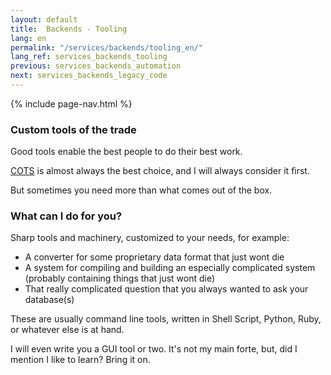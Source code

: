 ```yaml
---
layout: default
title:  Backends - Tooling
lang: en
permalink: "/services/backends/tooling_en/"
lang_ref: services_backends_tooling
previous: services_backends_automation
next: services_backends_legacy_code
---
```

{% include page-nav.html %}

### Custom tools of the trade
Good tools enable the best people to do their best work.

[COTS](https://en.wikipedia.org/wiki/Commercial_off-the-shelf) is almost always the best choice, and I will always consider it first.

But sometimes you need more than what comes out of the box.

### What can I do for you?
Sharp tools and machinery, customized to your needs, for example:
- A converter for some proprietary data format that just wont die
- A system for compiling and building an especially complicated system (probably containing things that just wont die)
- That really complicated question that you always wanted to ask your database(s)

These are usually command line tools, written in Shell Script, Python, Ruby, or whatever else is at hand.

I will even write you a GUI tool or two. It's not my main forte, but, did I mention I like to learn? Bring it on.
